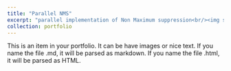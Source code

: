 ```yaml
---
title: "Parallel NMS"
excerpt: "parallel implementation of Non Maximum suppression<br/><img src='/images/nms.png'>"
collection: portfolio
---
```


This is an item in your portfolio. It can be have images or nice text. If you name the file .md, it will be parsed as markdown. If you name the file .html, it will be parsed as HTML. 
